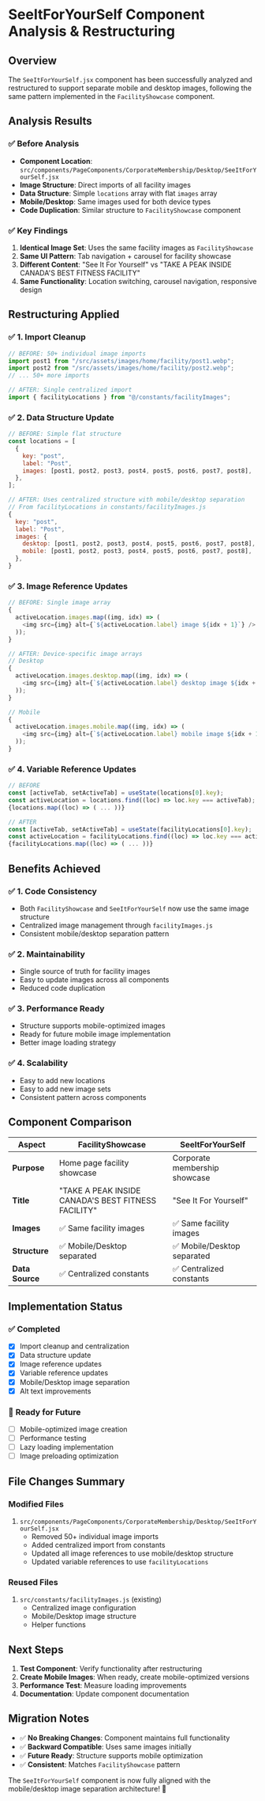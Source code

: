 # SeeItForYourSelf Component Analysis & Restructuring

## Overview

The `SeeItForYourSelf.jsx` component has been successfully analyzed and restructured to support separate mobile and desktop images, following the same pattern implemented in the `FacilityShowcase` component.

## Analysis Results

### ✅ **Before Analysis**

- **Component Location**: `src/components/PageComponents/CorporateMembership/Desktop/SeeItForYourSelf.jsx`
- **Image Structure**: Direct imports of all facility images
- **Data Structure**: Simple `locations` array with flat `images` array
- **Mobile/Desktop**: Same images used for both device types
- **Code Duplication**: Similar structure to `FacilityShowcase` component

### ✅ **Key Findings**

1. **Identical Image Set**: Uses the same facility images as `FacilityShowcase`
2. **Same UI Pattern**: Tab navigation + carousel for facility showcase
3. **Different Content**: "See It For Yourself" vs "TAKE A PEAK INSIDE CANADA'S BEST FITNESS FACILITY"
4. **Same Functionality**: Location switching, carousel navigation, responsive design

## Restructuring Applied

### ✅ **1. Import Cleanup**

```javascript
// BEFORE: 50+ individual image imports
import post1 from "/src/assets/images/home/facility/post1.webp";
import post2 from "/src/assets/images/home/facility/post2.webp";
// ... 50+ more imports

// AFTER: Single centralized import
import { facilityLocations } from "@/constants/facilityImages";
```

### ✅ **2. Data Structure Update**

```javascript
// BEFORE: Simple flat structure
const locations = [
  {
    key: "post",
    label: "Post",
    images: [post1, post2, post3, post4, post5, post6, post7, post8],
  },
];

// AFTER: Uses centralized structure with mobile/desktop separation
// From facilityLocations in constants/facilityImages.js
{
  key: "post",
  label: "Post",
  images: {
    desktop: [post1, post2, post3, post4, post5, post6, post7, post8],
    mobile: [post1, post2, post3, post4, post5, post6, post7, post8],
  },
}
```

### ✅ **3. Image Reference Updates**

```javascript
// BEFORE: Single image array
{
  activeLocation.images.map((img, idx) => (
    <img src={img} alt={`${activeLocation.label} image ${idx + 1}`} />
  ));
}

// AFTER: Device-specific image arrays
// Desktop
{
  activeLocation.images.desktop.map((img, idx) => (
    <img src={img} alt={`${activeLocation.label} desktop image ${idx + 1}`} />
  ));
}

// Mobile
{
  activeLocation.images.mobile.map((img, idx) => (
    <img src={img} alt={`${activeLocation.label} mobile image ${idx + 1}`} />
  ));
}
```

### ✅ **4. Variable Reference Updates**

```javascript
// BEFORE
const [activeTab, setActiveTab] = useState(locations[0].key);
const activeLocation = locations.find((loc) => loc.key === activeTab);
{locations.map((loc) => ( ... ))}

// AFTER
const [activeTab, setActiveTab] = useState(facilityLocations[0].key);
const activeLocation = facilityLocations.find((loc) => loc.key === activeTab);
{facilityLocations.map((loc) => ( ... ))}
```

## Benefits Achieved

### ✅ **1. Code Consistency**

- Both `FacilityShowcase` and `SeeItForYourSelf` now use the same image structure
- Centralized image management through `facilityImages.js`
- Consistent mobile/desktop separation pattern

### ✅ **2. Maintainability**

- Single source of truth for facility images
- Easy to update images across all components
- Reduced code duplication

### ✅ **3. Performance Ready**

- Structure supports mobile-optimized images
- Ready for future mobile image implementation
- Better image loading strategy

### ✅ **4. Scalability**

- Easy to add new locations
- Easy to add new image sets
- Consistent pattern across components

## Component Comparison

| Aspect          | FacilityShowcase                                    | SeeItForYourSelf              |
| --------------- | --------------------------------------------------- | ----------------------------- |
| **Purpose**     | Home page facility showcase                         | Corporate membership showcase |
| **Title**       | "TAKE A PEAK INSIDE CANADA'S BEST FITNESS FACILITY" | "See It For Yourself"         |
| **Images**      | ✅ Same facility images                             | ✅ Same facility images       |
| **Structure**   | ✅ Mobile/Desktop separated                         | ✅ Mobile/Desktop separated   |
| **Data Source** | ✅ Centralized constants                            | ✅ Centralized constants      |

## Implementation Status

### ✅ **Completed**

- [x] Import cleanup and centralization
- [x] Data structure update
- [x] Image reference updates
- [x] Variable reference updates
- [x] Mobile/Desktop image separation
- [x] Alt text improvements

### 🔄 **Ready for Future**

- [ ] Mobile-optimized image creation
- [ ] Performance testing
- [ ] Lazy loading implementation
- [ ] Image preloading optimization

## File Changes Summary

### **Modified Files**

1. `src/components/PageComponents/CorporateMembership/Desktop/SeeItForYourSelf.jsx`
   - Removed 50+ individual image imports
   - Added centralized import from constants
   - Updated all image references to use mobile/desktop structure
   - Updated variable references to use `facilityLocations`

### **Reused Files**

1. `src/constants/facilityImages.js` (existing)
   - Centralized image configuration
   - Mobile/Desktop image structure
   - Helper functions

## Next Steps

1. **Test Component**: Verify functionality after restructuring
2. **Create Mobile Images**: When ready, create mobile-optimized versions
3. **Performance Test**: Measure loading improvements
4. **Documentation**: Update component documentation

## Migration Notes

- ✅ **No Breaking Changes**: Component maintains full functionality
- ✅ **Backward Compatible**: Uses same images initially
- ✅ **Future Ready**: Structure supports mobile optimization
- ✅ **Consistent**: Matches `FacilityShowcase` pattern

The `SeeItForYourSelf` component is now fully aligned with the mobile/desktop image separation architecture! 🚀
